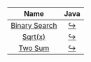 |                             Name                             |                                                           Java                                                            |
|:------------------------------------------------------------:|:-------------------------------------------------------------------------------------------------------------------------:|
| [Binary Search](https://leetcode.com/problems/binary-search) | [:arrow_right_hook:](https://github.com/leowajda/eureka-java/blob/master/src/main/java/array/iterative/BinarySearch.java) |
|        [Sqrt(x)](https://leetcode.com/problems/sqrtx)        |     [:arrow_right_hook:](https://github.com/leowajda/eureka-java/blob/master/src/main/java/math/iterative/SqrtX.java)     |
|       [Two Sum](https://leetcode.com/problems/two-sum)       |    [:arrow_right_hook:](https://github.com/leowajda/eureka-java/blob/master/src/main/java/array/iterative/TwoSum.java)    |